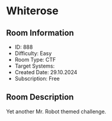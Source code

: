 ﻿# Whiterose

## Room Information
- ID: 888
- Difficulty: Easy
- Room Type: CTF
- Target Systems: 
- Created Date: 29.10.2024
- Subscription: Free

## Room Description
Yet another Mr. Robot themed challenge.
